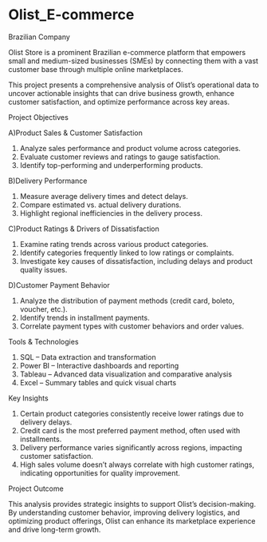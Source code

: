 # Olist_E-commerce
Brazilian Company

Olist Store is a prominent Brazilian e-commerce platform that empowers small and medium-sized businesses (SMEs) by connecting them with a vast customer base through multiple online marketplaces.

This project presents a comprehensive analysis of Olist’s operational data to uncover actionable insights that can drive business growth, enhance customer satisfaction, and optimize performance across key areas.


 Project Objectives

 A)Product Sales & Customer Satisfaction

 1. Analyze sales performance and product volume across categories.
 2. Evaluate customer reviews and ratings to gauge satisfaction.
 3. Identify top-performing and underperforming products.

 B)Delivery Performance

 1. Measure average delivery times and detect delays.
 2. Compare estimated vs. actual delivery durations.
 3. Highlight regional inefficiencies in the delivery process.

 C)Product Ratings & Drivers of Dissatisfaction

 1. Examine rating trends across various product categories.
 2. Identify categories frequently linked to low ratings or complaints.
 3. Investigate key causes of dissatisfaction, including delays and product quality issues.

 D)Customer Payment Behavior

 1. Analyze the distribution of payment methods (credit card, boleto, voucher, etc.).
 2. Identify trends in installment payments.
 3. Correlate payment types with customer behaviors and order values.




 Tools & Technologies

 1. SQL – Data extraction and transformation
 2. Power BI – Interactive dashboards and reporting
 3. Tableau – Advanced data visualization and comparative analysis
 4. Excel – Summary tables and quick visual charts




 Key Insights

 1. Certain product categories consistently receive lower ratings due to delivery delays.
 2. Credit card is the most preferred payment method, often used with installments.
 3. Delivery performance varies significantly across regions, impacting customer satisfaction.
 4. High sales volume doesn’t always correlate with high customer ratings, indicating opportunities for quality improvement.




 Project Outcome

 This analysis provides strategic insights to support Olist’s decision-making. By understanding customer behavior, improving delivery logistics, and optimizing product offerings, Olist can enhance its marketplace experience and drive long-term growth.
